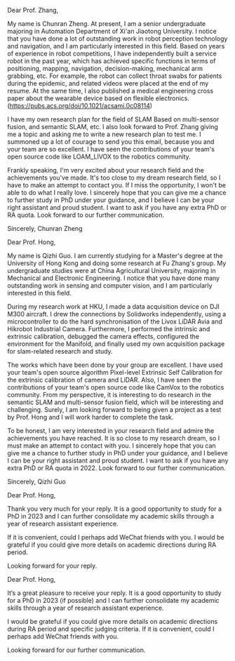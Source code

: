 Dear Prof. Zhang,

My name is Chunran Zheng. At present, I am a senior undergraduate majoring in Automation Department of Xi'an Jiaotong University. I notice that you have done a lot of outstanding work in robot perception technology and navigation, and I am particularly interested in this field. Based on years of experience in robot competitions, I have independently built a service robot in the past year, which has achieved specific functions in terms of positioning, mapping, navigation, decision-making, mechanical arm grabbing, etc. For example, the robot can collect throat swabs for patients during the epidemic, and related videos were placed at the end of my resume. At the same time, I also published a medical engineering cross paper about the wearable device based on flexible electronics.(https://pubs.acs.org/doi/10.1021/acsami.0c08114)

I have my own research plan for the field of SLAM Based on multi-sensor fusion, and semantic SLAM, etc. I also look forward to Prof. Zhang giving me a topic and asking me to write a new research plan to test me.
I summoned up a lot of courage to send you this email, because you and your team are so excellent. I have seen the contributions of your team's open source code like LOAM_LIVOX to the robotics community. 

Frankly speaking, I'm very excited about your research field and the achievements you've made. It's too close to my dream research field, so I have to make an attempt to contact you. If I miss the opportunity, I won't be able to do what I really love. I sincerely hope that you can give me a chance to further study in PhD under your guidance, and I believe I can be your right assistant and proud student. I want to ask if you have any extra PhD or RA quota. Look forward to our further communication.

Sincerely,
Chunran Zheng



Dear Prof. Hong,

My name is Qizhi Guo. I am currently studying for a Master's degree at the University of Hong Kong and doing some research at Fu Zhang's group. My undergraduate studies were at China Agricultural University, majoring in Mechanical and Electronic Engineering. I notice that you have done many outstanding work in sensing and computer vision,  and I am particularly interested in this field. 

During my research work at HKU, I made a data acquisition device on DJI M300 aircraft. I drew the connections by Solidworks independently, using a microcontroller to do the hard synchronisation of the Livox LiDAR Avia and Hikrobot Industrial Camera. Furthermore, I performed the intrinsic and extrinsic calibration, debugged the camera effects, configured the environment for the Manifold, and finally used my own acquisition package for slam-related research and study. 

The works which have been done by your group are excellent. I have used your team's open source algorithm Pixel-level Extrinsic Self Calibration for the extrinsic calibration of camera and LiDAR. Also, I have seen the contributions of your team's open source code like CamVox to the robotics community. From my perspective, it is interesting to do research in the semantic SLAM and multi-sensor fusion field, which will be interesting and challenging. Surely, I am looking forward to being given a project as a test by Prof. Hong and I will work harder to complete the task.

To be honest, I am very interested in your research field and admire the achievements you have reached. It is so close to my research dream, so I must make an attempt to contact with you. I sincerely hope that you can give me a chance to further study in PhD under your guidance, and I believe I can be your right assistant and proud student. I want to ask if you have any extra PhD or RA quota in 2022. Look forward to our further communication.

Sincerely,
Qizhi Guo



Dear Prof. Hong, 

Thank you very much for your reply. It is a good opportunity to study for a PhD in 2023 and I can further consolidate my academic skills through a year of research assistant experience.

If it is convenient, could I perhaps add WeChat friends with you. I would be grateful if you could give more details on academic directions during RA period. 

Looking forward for your reply. 



Dear Prof. Hong, 

It‘s a great pleasure to receive your reply. It is a good opportunity to study for a PhD in 2023 (if possible) and I can further consolidate my academic skills through a year of research assistant experience.

I would be grateful if you could give more details on academic directions during RA period and specific judging criteria. If it is convenient, could I perhaps add WeChat friends with you.

Looking forward for our further communication.

